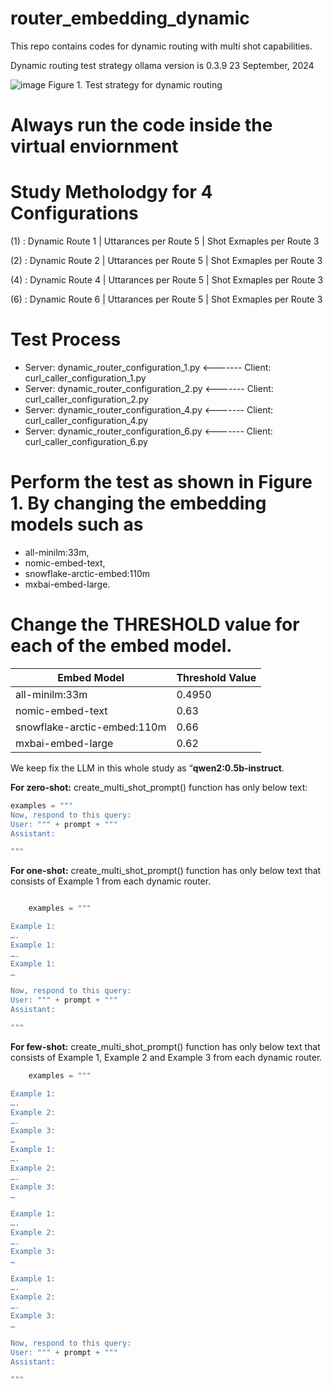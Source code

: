 # router_embedding_dynamic
This repo contains codes for dynamic routing with multi shot capabilities.

Dynamic routing test strategy
ollama version is 0.3.9
23 September, 2024

 ![image](https://github.com/user-attachments/assets/bbcd375c-dfa6-4277-8623-e8aa7c336d1a)
Figure 1. Test strategy for dynamic routing

# Always run the code inside the virtual enviornment

# Study Metholodgy for 4 Configurations

(1) : Dynamic Route 1 | Uttarances per Route 5 | Shot Exmaples per Route 3

(2) : Dynamic Route 2 | Uttarances per Route 5 | Shot Exmaples per Route 3

(4) : Dynamic Route 4 | Uttarances per Route 5 | Shot Exmaples per Route 3

(6) : Dynamic Route 6 | Uttarances per Route 5 | Shot Exmaples per Route 3

# Test Process

* Server: dynamic_router_configuration_1.py <------- Client: curl_caller_configuration_1.py
* Server: dynamic_router_configuration_2.py <------- Client: curl_caller_configuration_2.py
* Server: dynamic_router_configuration_4.py <------- Client: curl_caller_configuration_4.py
* Server: dynamic_router_configuration_6.py <------- Client: curl_caller_configuration_6.py

# Perform the test as shown in Figure 1. By changing the embedding models such as 

*	all-minilm:33m,
*	nomic-embed-text,
*	snowflake-arctic-embed:110m
*	mxbai-embed-large.

# Change the THRESHOLD value for each of the embed model.

| Embed Model                   | Threshold Value |
|-------------------------------|-----------------|
| all-minilm:33m                | 0.4950          |
| nomic-embed-text              | 0.63            |
| snowflake-arctic-embed:110m   | 0.66            |
| mxbai-embed-large             | 0.62            |


We keep fix the LLM in this whole study as “**qwen2:0.5b-instruct**.

**For zero-shot:** create_multi_shot_prompt() function has only below text:

```python
examples = """
Now, respond to this query:
User: """ + prompt + """
Assistant:

"""
```

**For one-shot:** create_multi_shot_prompt() function has only below text that consists of Example 1 from each dynamic router.

```python

    examples = """

Example 1:
….
Example 1:
….
Example 1:
…

Now, respond to this query:
User: """ + prompt + """
Assistant:

"""
```

**For few-shot:** create_multi_shot_prompt() function has only below text that consists of Example 1, Example 2 and Example 3 from each dynamic router.

```python
    examples = """

Example 1:
….
Example 2:
….
Example 3:
…
Example 1:
….
Example 2:
….
Example 3:
…

Example 1:
….
Example 2:
….
Example 3:
…

Example 1:
….
Example 2:
….
Example 3:
…

Now, respond to this query:
User: """ + prompt + """
Assistant:

"""
```



